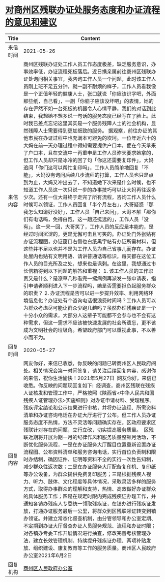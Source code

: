 # <a href="http://www.shangluo.gov.cn/zmhd/ldxxxx.jsp?urltype=leadermail.LeaderMailContentUrl&wbtreeid=1112&leadermailid=7315">对商州区残联办证处服务态度和办证流程的意见和建议</a>
|Title|Content|
|:---:|---|
|来信时间|2021-05-26|
|来信内容|商州区残联办证处工作人员工作态度极差，缺乏服务意识，办事效率低，办证流程死板落后。近日携亲属前往商州区残联办证处询问相关事宜，我咨询工作人员一个问题，此时该工作人员刚上班不足五分钟，就一副不耐烦的样子，工作人员看我像是一个正值年轻的健康人士，张口就说「你应该识字吧，外面那些纸，自己看」，一副「你脑子应该没坏吧」的表情，她的存在俨然不如一台死板的机器令人心情平静，我们的对话到此结束，我想她不想多说一句话的服务态度已经写在了脸上。此时我已差点忘记这里其实是一个服务残障人士的社会机构，显然残障人士需要得到更加细致的服务。 据观察，前往办证的其他市民在办证过程中也充满本可避免的坎坷。一位年近六十的大妈在前一天办理过程中得知需要提供户口本，便在今天拿来了户口本，且在交流中一再重申是工作人员昨天要求她拿的，但工作人员却只是冰冷的回了句「你这还需要复印件」，大妈追问「你们这可以帮忙复印吗」，工作人员简单地回复「不能」，大妈没有询问后续几步流程的打算，工作人员也只是点到为止，大妈又冲出去了，不知道她下次来是什么时候，也不知道工作人员这一次只说一步的办事技巧可以让大妈再往返多少次。还有一位大哥终于走完了所有流程，咨询工作人员什么时候可以领证，工作人员回复「半个月左右」，大哥疑惑「那我怎么知道好没好」，工作人员「自己来问」，大哥不解「那你们有电话吗，免得白跑，这一趟还挺远的」，工作人员「没有」。这一来一回，大哥笑了，工作人员的反应是本能的，是经过时间沉淀的，更是无懈可击且可笑的。办证处门外张贴有办证流程图，办证窗口右侧也白纸黑字帖有办证所需材料，但这些并不足以也并不是为工作人员为自己省事儿而存在。办证处屋内也贴有文明用语、请讲普通话等标识，每天都在这位工作人员的目光所及之处，想来也是讽刺。在这里，我想通过市长信箱得到以下问题的解答和重视： 1. 该工作人员的工作职责又是什么？是潦草几秒看完一摞病例再派发一张申请表，指引申请者顺利进入下一步流程吗，她是否需要担负起服务群众的职责？ 2. 办证流程是否可以进一步提升效率、利用网络环境信息化？办证处有个咨询电话很浪费时间吗？工作人员可以为群众考虑尽可能让群众少跑几趟吗？虽然办理残疾证是一个十分小众的需求，大部分人这辈子可能都不会参与也不会有这种需求，但这一需求不应该被快速发展的社会所遗忘，更不该成为文明社会的垃圾角。希望政府部门可以重视此事，不以善小而不为。|
|回复时间|2020-05-27|
|回复内容|网友你好，来信已收悉，你反映的问题已转商州区人民政府阅处。相关情况会第一时间答复，请关注后续回复内容，感谢你的来信，祝你生活愉快！2021年5月27日  网友你好，来信已收悉。你反映的问题现回复如下:  经调查，商州区残联在残疾人证核发和管理工作中，严格按照《陕西省<中华人民共和国残疾人证管理办法>实施细则》对办证申请材料、受理程序、残疾评定结论和公示结果进行审核，并将办证流程、所需资料清单和办证咨询电话在办证大厅进行了公布。但工作人员办证服务态度不热情，方法不灵活等问题确实存在。区政府要求区残联针对存在的问题，立行立改，切实提高服务质量。  区残联近期将开展为期一月的纪律作风和服务质量整顿月活动，不断优化服务流程，一是在办证服务大厅醒目位置重新设置办证流程图、公布资料清单和服务咨询电话，实行首位负责制和限时办结制，确因证件、证明等资料不全的实行一次性告知制，减少群众往返次数；二是在办证服务大厅配备复印机、复印纸等办公设备，为群众提供免费复印服务；三是根据残疾人视力、听力、肢体、文化程度等具体情况，采取灵活多样的服务方式，取得办事群众的理解和支持，热情、高效做好办证群众的具体服务工作；四是在规定时限内完成残疾证办理工作，并通知各镇办残疾人专委统一领取残疾证，在镇办进行残疾证发放，打通办证服务最后一公里，将群众到区残联领证转变到镇办领证。并建立常态化督查机制，由分管领导和办公室定期、不定期到办证大厅督查办证人员服务规范、流程和办证时限；对各镇办专委工作开展情况进行抽查，修改完善考核管理办法，建立长效管理机制，持续提升残疾证办理、两项补贴发放、组织建设、康复教育等工作的服务质量。商州区人民政府办公室2021年6月2日|
|回复机构|<a href="../../categories/agencies/商州区人民政府办公室.md">商州区人民政府办公室</a>|
